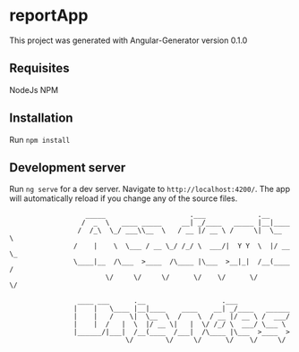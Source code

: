 # reportApp

This project was generated with Angular-Generator version 0.1.0

## Requisites

NodeJs
NPM

## Installation

Run `npm install` 

## Development server

Run `ng serve` for a dev server. Navigate to `http://localhost:4200/`. The app will automatically reload if you change any of the source files.


                       _____                     .___             .__        
					  /  _  \   ____ _____     __| _/____   _____ |__|____   
					 /  /_\  \_/ ___\\__  \   / __ |/ __ \ /     \|  \__  \  
					/    |    \  \___ / __ \_/ /_/ \  ___/|  Y Y  \  |/ __ \_
					\____|__  /\___  >____  /\____ |\___  >__|_|  /__(____  /
					        \/     \/     \/      \/    \/      \/        \/ 
					
					 ____ ___      .__                   .___             
					|    |   \____ |__|____    ____    __| _/____   ______
					|    |   /    \|  \__  \  /    \  / __ |/ __ \ /  ___/
					|    |  /   |  \  |/ __ \|   |  \/ /_/ \  ___/ \___ \ 
					|______/|___|  /__(____  /___|  /\____ |\___  >____  >
					             \/        \/     \/      \/    \/     \/ 

        